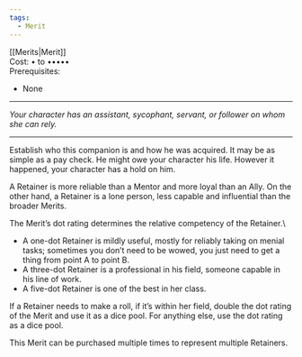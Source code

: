```yaml
---
tags:
  - Merit
---
```


[[Merits|Merit]]\
Cost: • to •••••\
Prerequisites:
- None

---

_Your character has an assistant, sycophant, servant, or follower on whom she can rely._

---

Establish who this companion is and how he was acquired. It may be as simple as a pay check. He might owe your character his life. However it happened, your character has a hold on him.

A Retainer is more reliable than a Mentor and more loyal than an Ally. On the other hand, a Retainer is a lone person, less capable and influential than the broader Merits.

The Merit’s dot rating determines the relative competency of the Retainer.\
- A one-dot Retainer is mildly useful, mostly for reliably taking on menial tasks; sometimes you don’t need to be wowed, you just need to get a thing from point A to point B.
- A three-dot Retainer is a professional in his field, someone capable in his line of work.
- A five-dot Retainer is one of the best in her class.

If a Retainer needs to make a roll, if it’s within her field, double the dot rating of the Merit and use it as a dice pool. For anything else, use the dot rating as a dice pool.

This Merit can be purchased multiple times to represent multiple Retainers.
